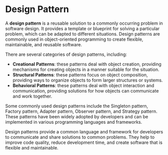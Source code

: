 # Design Pattern

A **design pattern** is a reusable solution to a commonly occurring problem in software design. It provides a template or blueprint for solving a particular problem, which can be adapted to different situations. Design patterns are commonly used in object-oriented programming to create flexible, maintainable, and reusable software.

There are several categories of design patterns, including:

- **Creational Patterns**: these patterns deal with object creation, providing mechanisms for creating objects in a manner suitable for the situation.
- **Structural Patterns**: these patterns focus on object composition, providing ways to organize objects to form larger structures or systems.
- **Behavioral Patterns**: these patterns deal with object interaction and communication, providing solutions for how objects can communicate and work together.

Some commonly used design patterns include the Singleton pattern, Factory pattern, Adapter pattern, Observer pattern, and Strategy pattern. These patterns have been widely adopted by developers and can be implemented in various programming languages and frameworks.

Design patterns provide a common language and framework for developers to communicate and share solutions to common problems. They help to improve code quality, reduce development time, and create software that is flexible and maintainable.
